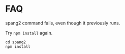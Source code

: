 # FAQ

spang2 command fails, even though it previously runs.

Try `npm install` again.

    cd spang2
    npm install
